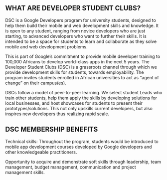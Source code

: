 ## WHAT ARE DEVELOPER STUDENT CLUBS?

DSC is a Google Developers program for university students, designed to help them build their mobile and web development skills and knowledge. It is open to any student, ranging from novice developers who are just starting, to advanced developers who want to further their skills. It is intended to be a space for students to learn and collaborate as they solve mobile and web development problems.  

This is part of Google’s commitment to provide mobile developer training to 100,000 Africans to develop world-class apps in the next 5 years. The Developer Student Clubs (DSC) is a grassroots channel through which we provide development skills for students, towards employability. The program invites students enrolled in African universities to act as “agent of change” on their campus(es).  

DSCs follow a model of peer-to-peer learning. We select student Leads who train other students, help them apply the skills by developing solutions for local businesses, and host showcases for students to present their prototypes/solutions. This not only upskills current developers, but also inspires new developers thus realizing rapid scale.  

## DSC MEMBERSHIP BENEFITS

Technical skills: Throughout the program, students would be introduced to mobile app development courses developed by Google developers and other knowledgeable practitioners.  

Opportunity to acquire and demonstrate soft skills through leadership, team management, budget management, communication and project management skills.  
